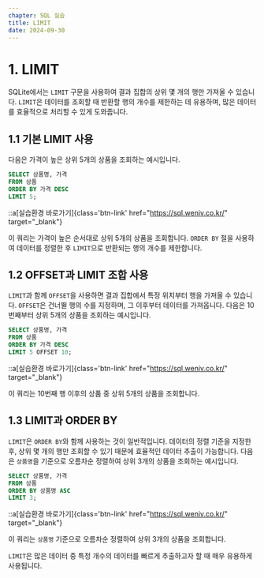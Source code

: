 ```yaml
---
chapter: SQL 실습
title: LIMIT
date: 2024-09-30
---
```


# 1. LIMIT

SQLite에서는 `LIMIT` 구문을 사용하여 결과 집합의 상위 몇 개의 행만 가져올 수 있습니다. `LIMIT`은 데이터를 조회할 때 반환할 행의 개수를 제한하는 데 유용하며, 많은 데이터를 효율적으로 처리할 수 있게 도와줍니다.

## 1.1 기본 LIMIT 사용

다음은 가격이 높은 상위 5개의 상품을 조회하는 예시입니다.

```sql
SELECT 상품명, 가격
FROM 상품
ORDER BY 가격 DESC
LIMIT 5;
```

::a[실습환경 바로가기]{class='btn-link' href="https://sql.weniv.co.kr/" target="_blank"}

이 쿼리는 가격이 높은 순서대로 상위 5개의 상품을 조회합니다. `ORDER BY` 절을 사용하여 데이터를 정렬한 후 `LIMIT`으로 반환되는 행의 개수를 제한합니다.

## 1.2 OFFSET과 LIMIT 조합 사용

`LIMIT`과 함께 `OFFSET`을 사용하면 결과 집합에서 특정 위치부터 행을 가져올 수 있습니다. `OFFSET`은 건너뛸 행의 수를 지정하며, 그 이후부터 데이터를 가져옵니다. 다음은 10번째부터 상위 5개의 상품을 조회하는 예시입니다.

```sql
SELECT 상품명, 가격
FROM 상품
ORDER BY 가격 DESC
LIMIT 5 OFFSET 10;
```

::a[실습환경 바로가기]{class='btn-link' href="https://sql.weniv.co.kr/" target="_blank"}

이 쿼리는 10번째 행 이후의 상품 중 상위 5개의 상품을 조회합니다.

## 1.3 LIMIT과 ORDER BY

`LIMIT`은 `ORDER BY`와 함께 사용하는 것이 일반적입니다. 데이터의 정렬 기준을 지정한 후, 상위 몇 개의 행만 조회할 수 있기 때문에 효율적인 데이터 추출이 가능합니다. 다음은 `상품명`을 기준으로 오름차순 정렬하여 상위 3개의 상품을 조회하는 예시입니다.

```sql
SELECT 상품명, 가격
FROM 상품
ORDER BY 상품명 ASC
LIMIT 3;
```

::a[실습환경 바로가기]{class='btn-link' href="https://sql.weniv.co.kr/" target="_blank"}

이 쿼리는 `상품명` 기준으로 오름차순 정렬하여 상위 3개의 상품을 조회합니다.

`LIMIT`은 많은 데이터 중 특정 개수의 데이터를 빠르게 추출하고자 할 때 매우 유용하게 사용됩니다.